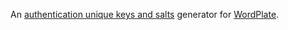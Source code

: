 An [authentication unique keys and salts](https://github.com/WordPress/WordPress/blob/master/wp-config-sample.php#L40-L58) generator for [WordPlate](https://github.com/vinkla/wordplate).